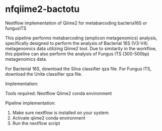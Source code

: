 # nfqiime2-bactotu
Nextflow implementation of Qiime2 for metabarcoding bacteria16S or fungusITS

This pipeline performs metabarcoding (amplicon metagenomics) analysis, specifically designed to perform the analysis of Bacterial 16S (V3-V4) metagenomics data utilizing Qiime2 tool.
Due to similarity in the workflow, this pipeline can also perform the analysis of Fungus ITS (300-500bp) metagenomics data.

For Bacterial 16S, download the Silva classifier qza file.
For Fungus ITS, download the Unite classifier qza file.

Implementation:

Tools required:
Nextflow
Qiime2 conda environment

Pipeline implementation:

1. Make sure nextflow is installed on your system.
2. Activate qiime2 conda environment
3. Run the nextflow script





